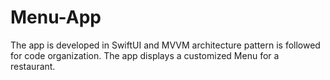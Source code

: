 # Menu-App

The app is developed in SwiftUI and MVVM architecture pattern is followed for code organization. 
The app displays a customized Menu for a restaurant. 
